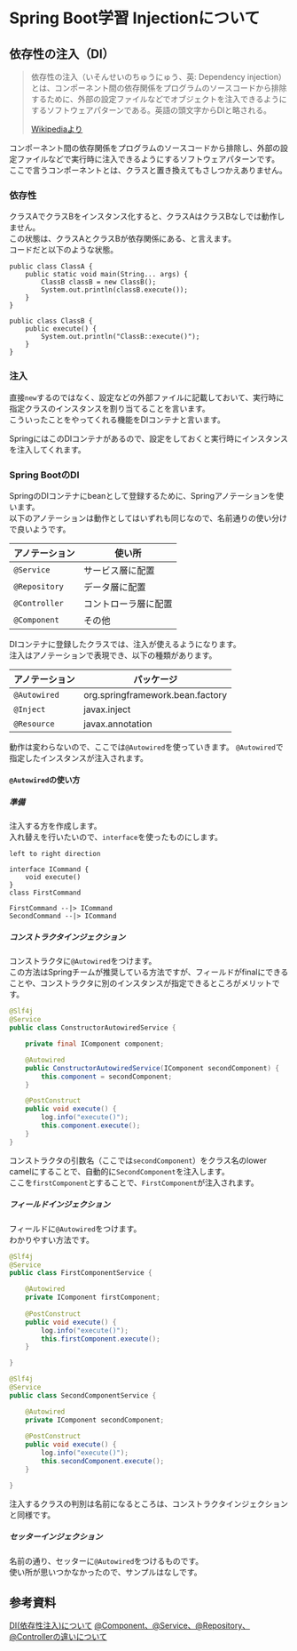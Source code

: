 # Spring Boot学習 Injectionについて


## 依存性の注入（DI）

> 依存性の注入（いそんせいのちゅうにゅう、英: Dependency injection）とは、コンポーネント間の依存関係をプログラムのソースコードから排除するために、外部の設定ファイルなどでオブジェクトを注入できるようにするソフトウェアパターンである。英語の頭文字からDIと略される。
>
> [Wikipediaより](https://ja.wikipedia.org/wiki/%E4%BE%9D%E5%AD%98%E6%80%A7%E3%81%AE%E6%B3%A8%E5%85%A5)

コンポーネント間の依存関係をプログラムのソースコードから排除し、外部の設定ファイルなどで実行時に注入できるようにするソフトウェアパターンです。  
ここで言うコンポーネントとは、クラスと置き換えてもさしつかえありません。  

### 依存性

クラスAでクラスBをインスタンス化すると、クラスAはクラスBなしでは動作しません。  
この状態は、クラスAとクラスBが依存関係にある、と言えます。  
コードだと以下のような状態。

```
public class ClassA {
    public static void main(String... args) {
        ClassB classB = new ClassB();
        System.out.println(classB.execute());
    }
}

public class ClassB {
    public execute() {
        System.out.println("ClassB::execute()");
    }
}
```

### 注入

直接`new`するのではなく、設定などの外部ファイルに記載しておいて、実行時に指定クラスのインスタンスを割り当てることを言います。  
こういったことをやってくれる機能をDIコンテナと言います。  

SpringにはこのDIコンテナがあるので、設定をしておくと実行時にインスタンスを注入してくれます。  

### Spring BootのDI

SpringのDIコンテナにbeanとして登録するために、Springアノテーションを使います。  
以下のアノテーションは動作としてはいずれも同じなので、名前通りの使い分けで良いようです。  

|アノテーション|使い所|
|-------------|------|
| `@Service` | サービス層に配置 |
| `@Repository` | データ層に配置 |
| `@Controller` | コントローラ層に配置 |
| `@Component` | その他 |

DIコンテナに登録したクラスでは、注入が使えるようになります。  
注入はアノテーションで表現でき、以下の種類があります。

|アノテーション|パッケージ|
|-------------|----------|
| `@Autowired` | org.springframework.bean.factory |
| `@Inject` | javax.inject |
| `@Resource` | javax.annotation |

動作は変わらないので、ここでは`@Autowired`を使っていきます。
`@Autowired`で指定したインスタンスが注入されます。

#### `@Autowired`の使い方

##### 準備

注入する方を作成します。  
入れ替えを行いたいので、`interface`を使ったものにします。

```puml
left to right direction

interface ICommand {
    void execute()
}
class FirstCommand 

FirstCommand --|> ICommand
SecondCommand --|> ICommand
```

##### コンストラクタインジェクション

コンストラクタに`@Autowired`をつけます。  
この方法はSpringチームが推奨している方法ですが、フィールドがfinalにできることや、コンストラクタに別のインスタンスが指定できるところがメリットです。  

```ConstructorAutowiredService.java
@Slf4j
@Service
public class ConstructorAutowiredService {

    private final IComponent component;

    @Autowired
    public ConstructorAutowiredService(IComponent secondComponent) {
        this.component = secondComponent;
    }

    @PostConstruct
    public void execute() {
        log.info("execute()");
        this.component.execute();
    }
}
```

コンストラクタの引数名（ここでは`secondComponent`）をクラス名のlower camelにすることで、自動的に`SecondComponent`を注入します。  
ここを`firstComponent`とすることで、`FirstComponent`が注入されます。

##### フィールドインジェクション

フィールドに`@Autowired`をつけます。  
わかりやすい方法です。  

```FirstComponentService.java
@Slf4j
@Service
public class FirstComponentService {

    @Autowired
    private IComponent firstComponent;
    
    @PostConstruct
    public void execute() {
        log.info("execute()");
        this.firstComponent.execute();
    }

}
```

```SecondComponentService.java
@Slf4j
@Service
public class SecondComponentService {

    @Autowired
    private IComponent secondComponent;
    
    @PostConstruct
    public void execute() {
        log.info("execute()");
        this.secondComponent.execute();
    }

}
```

注入するクラスの判別は名前になるところは、コンストラクタインジェクションと同様です。

##### セッターインジェクション

名前の通り、セッターに`@Autowired`をつけるものです。  
使い所が思いつかなかったので、サンプルはなしです。


## 参考資料

[DI(依存性注入)について](https://www.slideshare.net/yuiito94/di-56742600)
[@Component、@Service、@Repository、@Controllerの違いについて](https://qiita.com/KevinFQ/items/abc7369cb07eb4b9ae29)
